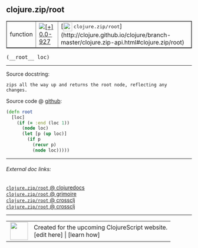 ## clojure.zip/root



 <table border="1">
<tr>
<td>function</td>
<td><a href="https://github.com/cljsinfo/cljs-api-docs/tree/0.0-927"><img valign="middle" alt="[+] 0.0-927" title="Added in 0.0-927" src="https://img.shields.io/badge/+-0.0--927-lightgrey.svg"></a> </td>
<td>
[<img height="24px" valign="middle" src="http://i.imgur.com/1GjPKvB.png"> <samp>clojure.zip/root</samp>](http://clojure.github.io/clojure/branch-master/clojure.zip-api.html#clojure.zip/root)
</td>
</tr>
</table>


 <samp>
(__root__ loc)<br>
</samp>

---





Source docstring:

```
zips all the way up and returns the root node, reflecting any
changes.
```


Source code @ [github](https://github.com/clojure/clojurescript/blob/r2127/src/cljs/clojure/zip.cljs#L124-L133):

```clj
(defn root
  [loc]
    (if (= :end (loc 1))
      (node loc)
      (let [p (up loc)]
        (if p
          (recur p)
          (node loc)))))
```

<!--
Repo - tag - source tree - lines:

 <pre>
clojurescript @ r2127
└── src
    └── cljs
        └── clojure
            └── <ins>[zip.cljs:124-133](https://github.com/clojure/clojurescript/blob/r2127/src/cljs/clojure/zip.cljs#L124-L133)</ins>
</pre>

-->

---



###### External doc links:

[`clojure.zip/root` @ clojuredocs](http://clojuredocs.org/clojure.zip/root)<br>
[`clojure.zip/root` @ grimoire](http://conj.io/store/v1/org.clojure/clojure/1.7.0-beta3/clj/clojure.zip/root/)<br>
[`clojure.zip/root` @ crossclj](http://crossclj.info/fun/clojure.zip/root.html)<br>
[`clojure.zip/root` @ crossclj](http://crossclj.info/fun/clojure.zip.cljs/root.html)<br>

---

 <table>
<tr><td>
<img valign="middle" align="right" width="48px" src="http://i.imgur.com/Hi20huC.png">
</td><td>
Created for the upcoming ClojureScript website.<br>
[edit here] | [learn how]
</td></tr></table>

[edit here]:https://github.com/cljsinfo/cljs-api-docs/blob/master/cljsdoc/clojure.zip/root.cljsdoc
[learn how]:https://github.com/cljsinfo/cljs-api-docs/wiki/cljsdoc-files

<!--

This information was too distracting to show to readers, but I'll leave it
commented here since it is helpful to:

- pretty-print the data used to generate this document
- and show how to retrieve that data



The API data for this symbol:

```clj
{:ns "clojure.zip",
 :name "root",
 :signature ["[loc]"],
 :history [["+" "0.0-927"]],
 :type "function",
 :full-name-encode "clojure.zip/root",
 :source {:code "(defn root\n  [loc]\n    (if (= :end (loc 1))\n      (node loc)\n      (let [p (up loc)]\n        (if p\n          (recur p)\n          (node loc)))))",
          :title "Source code",
          :repo "clojurescript",
          :tag "r2127",
          :filename "src/cljs/clojure/zip.cljs",
          :lines [124 133]},
 :full-name "clojure.zip/root",
 :clj-symbol "clojure.zip/root",
 :docstring "zips all the way up and returns the root node, reflecting any\nchanges."}

```

Retrieve the API data for this symbol:

```clj
;; from Clojure REPL
(require '[clojure.edn :as edn])
(-> (slurp "https://raw.githubusercontent.com/cljsinfo/cljs-api-docs/catalog/cljs-api.edn")
    (edn/read-string)
    (get-in [:symbols "clojure.zip/root"]))
```

-->
